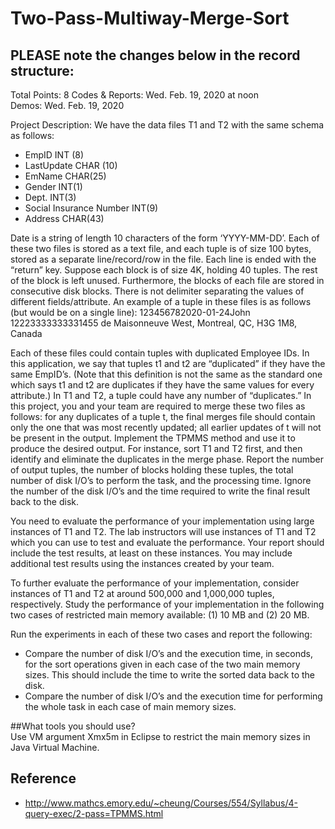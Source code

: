 # Two-Pass-Multiway-Merge-Sort

## PLEASE note the changes below in the record structure:

Total Points: 8
Codes & Reports: Wed. Feb. 19, 2020 at noon  
Demos: Wed. Feb. 19, 2020  

Project Description: We have the data files T1 and T2 with the same schema as follows:
  * EmpID INT (8) 
  * LastUpdate CHAR (10)
  * EmName CHAR(25)
  * Gender INT(1)
  * Dept. INT(3)
  * Social Insurance Number INT(9)
  * Address CHAR(43)
  

Date is a string of length 10 characters of the form ‘YYYY-MM-DD’. Each of these two files is stored as a text file, and each tuple is of size 100 bytes, stored as a separate line/record/row in the file. Each line is ended with the “return” key. Suppose each block is of size 4K, holding 40 tuples. The rest of the block is left unused. Furthermore, the blocks of each file are stored in consecutive disk blocks. There is not delimiter separating the values of different fields/attribute. An example of a tuple in these files is as follows (but would be on a single line):
123456782020-01-24John                     12223333333331455 de Maisonneuve West, Montreal, QC, H3G 1M8, Canada

Each of these files could contain tuples with duplicated Employee IDs. In this application, we say that tuples t1 and t2 are “duplicated” if they have the same EmpID’s. (Note that this definition is not the same as the standard one which says t1 and t2 are duplicates if they have the same values for every attribute.) In T1 and T2, a tuple could have any number of “duplicates.” In this project, you and your team are required to merge these two files as follows: for any duplicates of a tuple t, the final merges file should contain only the one that was most recently updated; all earlier updates of t will not be present in the output. Implement the TPMMS method and use it to produce the desired output. For instance, sort T1 and T2 first, and then identify and eliminate the duplicates in the merge phase. Report the number of output tuples, the number of blocks holding these tuples, the total number of disk I/O’s to perform the task, and the processing time. Ignore the number of the disk I/O’s and the time required to write the final result back to the disk. 

You need to evaluate the performance of your implementation using large instances of T1 and T2. The lab instructors will use instances of T1 and T2 which you can use to test and evaluate the performance. Your report should include the test results, at least on these instances.  You may include additional test results using the instances created by your team. 

To further evaluate the performance of your implementation, consider instances of T1 and T2 at around 500,000 and 1,000,000 tuples, respectively. Study the performance of your implementation in the following two cases of restricted main memory available: (1) 10 MB and (2) 20 MB.

Run the experiments in each of these two cases and report the following:
* Compare the number of disk I/O’s and the execution time, in seconds, for the sort operations given in each case of the two main memory sizes. This should include the time to write the sorted data back to the disk.
* Compare the number of disk I/O’s and the execution time for performing the whole task in each case of main memory sizes.


##What tools you should use?  
Use VM argument Xmx5m in Eclipse to restrict the main memory sizes in Java Virtual Machine. 


## Reference 
 * http://www.mathcs.emory.edu/~cheung/Courses/554/Syllabus/4-query-exec/2-pass=TPMMS.html
